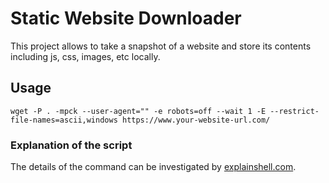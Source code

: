 # Static Website Downloader

This project allows to take a snapshot of a website and store its contents including js, css, images, etc locally.

## Usage

```
wget -P . -mpck --user-agent="" -e robots=off --wait 1 -E --restrict-file-names=ascii,windows https://www.your-website-url.com/

```

### Explanation of the script

The details of the command can be investigated by [explainshell.com](https://www.explainshell.com/explain?cmd=wget+-P+.+-mpck+--user-agent%3D%22%22+-e+robots%3Doff+--wait+1+-E+--restrict-file-names%3Dascii%2Cwindows+https%3A%2F%2Fwww.your-website-url.com%2F).

